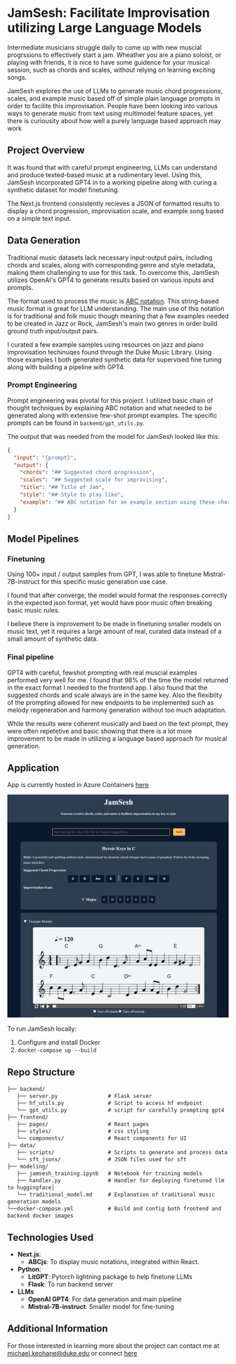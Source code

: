 # JamSesh: Facilitate Improvisation utilizing Large Language Models

Intermediate musicians struggle daily to come up with new muscial progrssions to effectively start a jam. Wheather you are a piano soloist, or playing with friends, it is nice to have some guidence for your musical session, such as chords and scales, without relying on learning exciting songs.

JamSesh explores the use of LLMs to generate music chord progressions, scales, and example music based off of simple plain language prompts in order to facilite this improvisation. People have been looking into various ways to generate music from text using multimodel feature spaces, yet there is curiousity about how well a purely language based approach may work

## Project Overview

It was found that with careful prompt engineering, LLMs can understand and produce texted-based music at a rudimentary level. Using this, JamSesh incorporated GPT4 in to a working pipeline along with curing a synthetic dataset for model finetuning. 

The Next.js frontend consistently recieves a JSON of formatted results to display a chord progression, improvisation scale, and example song based on a simple text input.

## Data Generation

Traditional music datasets lack necessary input-output pairs, including chords and scales, along with corresponding genre and style metadata, making them challenging to use for this task. To overcome this, JamSesh utilizes OpenAI's GPT4 to generate results based on various inputs and prompts.

The format used to process the music is [ABC notation](https://notabc.app/abc/). This string-based music format is great for LLM understanding. The main use of this notation is for traditional and folk music though meaning that a few examples needed to be created in Jazz or Rock, JamSesh's main two genres in order build ground truth input/output pairs.

I curated a few example samples using resources on jazz and piano improvisation techinuqes found through the Duke Music Library. Using those examples I both generated synthetic data for supervised fine tuning along with building a pipeline with GPT4.

### Prompt Engineering

Prompt engineering was pivotal for this project. I utilized basic chain of thought techniques by explaining ABC notation and what needed to be generated along with extensive few-shot prompt examples. The specific prompts can be found in `backend/gpt_utils.py`. 

The output that was needed from the model for JamSesh looked like this:

```json
{
  "input": "{prompt}",
  "output": {
    "chords": "## Suggested chord progression",
    "scales": "## Suggested scale for improvising",
    "title": "## Title of Jam",
    "style": "## Style to play like",
    "example": "## ABC notation for an example section using these chords and notes"
  }
}
```

## Model Pipelines

### Finetuning

Using 100+ input / output samples from GPT, I was able to finetune Mistral-7B-instruct for this specific music generation use case.

I found that after converge, the model would format the responses correctly in the expected json format, yet would have poor music often breaking basic music rules. 

I believe there is improvement to be made in finetuning smaller models on music text, yet it requires a large amount of real, curated data instead of a small amount of synthetic data.

### Final pipeline

GPT4 with careful, fewshot prompting with real muscial examples performed very well for me. I found that 98% of the time the model returned in the exact format I needed to the frontend app. I also found that the suggested chords and scale always are in the same key. Also the flexibilty of the prompting allowed for new endpoints to be implemented such as melody regeneration and harmony generation without too much adaptation.

While the results were coherent musically and baed on the text prompt, they were often repetetive and basic showing that there is a lot more improvement to be made in utilizing a language based approach for musical generation.

## Application

App is currently hosted in Azure Containers [here](https://jamsesh-frontend.whitedune-f3f31647.eastus.azurecontainerapps.io/)

![jsmesh_Ss](assets\frontend_ss.png "JamSesh Frontend")

To run JamSesh locally:
1. Configure and install Docker
2. `docker-compose up --build`

## Repo Structure

```
├── backend/
   ├── server.py                # Flask server
   ├── hf_utils.py              # Script to access hf endpoint
   └── gpt_utils.py             # script for carefully prompting gpt4
├── frontend/
   ├── pages/                   # React pages
   ├── styles/                  # css styling
   └── components/              # React components for UI
├── data/
   ├── scripts/                 # Scripts to generate and process data
   └── sft_jsons/               # JSON files used for sft
├── modeling/
   ├── jamsesh_training.ipynb   # Notebook for training models
   ├── handler.py               # Handler for deploying finetuned llm to huggingface│   
   └── traditional_model.md     # Explanation of traditional music generation models
└──docker-compose.yml           # Build and config both frontend and backend docker images
```

## Technologies Used
- **Next.js**:
    - **ABCjs**: To display music notations, integrated within React.
- **Python**:
    - **LitGPT**: Pytorch lightning package to help finetune LLMs
    - **Flask**: To run backend server
- **LLMs**
    - **OpenAI GPT4**: For data generation and main pipeline
    - **Mistral-7B-instruct**:  Smaller model for fine-tuning


## Additional Information

For those interested in learning more about the project can contact me at michael.keohane@duke.edu or connect [here](https://www.linkedin.com/in/mike-b-k/)